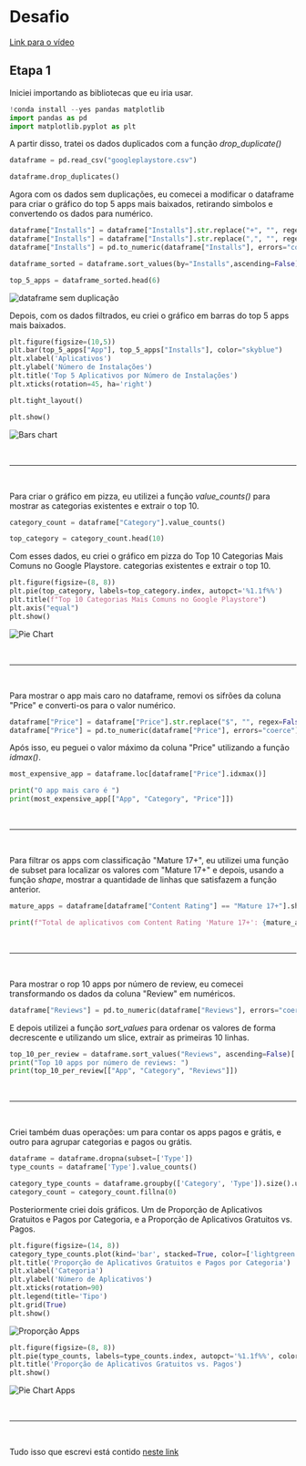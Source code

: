 # Desafio 
[Link para o vídeo](https://compasso-my.sharepoint.com/:v:/r/personal/vitor_borges_pb_compasso_com_br/Documents/vitor.borges-sprint02.mkv?csf=1&web=1&e=Zepd9z&nav=eyJyZWZlcnJhbEluZm8iOnsicmVmZXJyYWxBcHAiOiJTdHJlYW1XZWJBcHAiLCJyZWZlcnJhbFZpZXciOiJTaGFyZURpYWxvZy1MaW5rIiwicmVmZXJyYWxBcHBQbGF0Zm9ybSI6IldlYiIsInJlZmVycmFsTW9kZSI6InZpZXcifX0%3D)

## Etapa 1
Iniciei importando as bibliotecas que eu iria usar.

```python
!conda install --yes pandas matplotlib
import pandas as pd
import matplotlib.pyplot as plt
```

A partir disso, tratei os dados duplicados com a função *drop_duplicate()*
```python
dataframe = pd.read_csv("googleplaystore.csv")

dataframe.drop_duplicates()
```

Agora com os dados sem duplicações, eu comecei a modificar o dataframe para criar o gráfico do top 5 apps mais baixados, retirando simbolos e convertendo os dados para numérico.
```python
dataframe["Installs"] = dataframe["Installs"].str.replace("+", "", regex=False)
dataframe["Installs"] = dataframe["Installs"].str.replace(",", "", regex=False)
dataframe["Installs"] = pd.to_numeric(dataframe["Installs"], errors="coerce")

dataframe_sorted = dataframe.sort_values(by="Installs",ascending=False)

top_5_apps = dataframe_sorted.head(6)
```

![dataframe sem duplicação](../Evidencias/evidencia-desafio2-01.PNG)

Depois, com os dados filtrados, eu criei o gráfico em barras do top 5 apps mais baixados.
```python
plt.figure(figsize=(10,5))
plt.bar(top_5_apps["App"], top_5_apps["Installs"], color="skyblue")
plt.xlabel('Aplicativos')
plt.ylabel('Número de Instalações')
plt.title('Top 5 Aplicativos por Número de Instalações')
plt.xticks(rotation=45, ha='right')

plt.tight_layout()

plt.show()
```

![Bars chart](../Evidencias/evidencia-desafio2-02.PNG)

<br>
<hr>
<br>

Para criar o gráfico em pizza, eu utilizei a função *value_counts()* para mostrar as categorias existentes e extrair o top 10.
```python
category_count = dataframe["Category"].value_counts()

top_category = category_count.head(10)
```

Com esses dados, eu criei o gráfico em pizza do Top 10 Categorias Mais Comuns no Google Playstore.
categorias existentes e extrair o top 10.
```python
plt.figure(figsize=(8, 8))
plt.pie(top_category, labels=top_category.index, autopct='%1.1f%%')
plt.title(f"Top 10 Categorias Mais Comuns no Google Playstore")
plt.axis("equal")
plt.show()
```
![Pie Chart](../Evidencias/evidencia-desafio2-03.PNG)

<br>
<hr>
<br>

Para mostrar o app mais caro no dataframe, removi os sifrões da coluna "Price" e converti-os para o valor numérico.
```python
dataframe["Price"] = dataframe["Price"].str.replace("$", "", regex=False)
dataframe["Price"] = pd.to_numeric(dataframe["Price"], errors="coerce")
```
 Após isso, eu peguei o valor máximo da coluna "Price" utilizando a função *idmax()*.
```python
most_expensive_app = dataframe.loc[dataframe["Price"].idxmax()]

print("O app mais caro é ")
print(most_expensive_app[["App", "Category", "Price"]])
```

<br>
<hr>
<br>

Para filtrar os apps com classificação "Mature 17+", eu utilizei uma função de subset para localizar os valores com "Mature 17+" e depois, usando a função *shape*, mostrar a quantidade de linhas que satisfazem a função anterior.
```python
mature_apps = dataframe[dataframe["Content Rating"] == "Mature 17+"].shape[0]

print(f"Total de aplicativos com Content Rating 'Mature 17+': {mature_apps}")
```

<br>
<hr>
<br>

Para mostrar o rop 10 apps por número de review, eu comecei transformando os dados da coluna "Review" em numéricos.
```python
dataframe["Reviews"] = pd.to_numeric(dataframe["Reviews"], errors="coerce")
```

E depois utilizei a função *sort_values* para ordenar os valores de forma decrescente e utilizando um slice, extrair as primeiras 10 linhas.
```python
top_10_per_review = dataframe.sort_values("Reviews", ascending=False)[:10]
print("Top 10 apps por número de reviews: ")
print(top_10_per_review[["App", "Category", "Reviews"]])
```

<br>
<hr>
<br>

Criei também duas operações: um para contar os apps pagos e grátis, e outro para agrupar categorias e pagos ou grátis.
 ```python
dataframe = dataframe.dropna(subset=['Type'])
type_counts = dataframe['Type'].value_counts()

category_type_counts = dataframe.groupby(['Category', 'Type']).size().unstack(fill_value=0)
category_count = category_count.fillna(0)
```

Posteriormente criei dois gráficos. Um de Proporção de Aplicativos Gratuitos e Pagos por Categoria, e a Proporção de Aplicativos Gratuitos vs. Pagos.
 ```python
plt.figure(figsize=(14, 8))
category_type_counts.plot(kind='bar', stacked=True, color=['lightgreen', 'lightcoral'], figsize=(14, 8))
plt.title('Proporção de Aplicativos Gratuitos e Pagos por Categoria')
plt.xlabel('Categoria')
plt.ylabel('Número de Aplicativos')
plt.xticks(rotation=90)
plt.legend(title='Tipo')
plt.grid(True)
plt.show()
```
![Proporção Apps](../Evidencias/evidencia-desafio2-04.PNG)
 ```python
plt.figure(figsize=(8, 8))
plt.pie(type_counts, labels=type_counts.index, autopct='%1.1f%%', colors=['lightgreen', 'lightcoral'], startangle=90)
plt.title('Proporção de Aplicativos Gratuitos vs. Pagos')
plt.show()
```
![Pie Chart Apps](../Evidencias/evidencia-desafio2-05.PNG)

<br>
<hr>
<br>

Tudo isso que escrevi está contido [neste link](./desafio.ipynb)